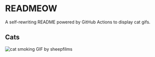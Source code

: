# READMEOW

A self-rewriting README powered by GitHub Actions to display cat gifs.

## Cats

![cat smoking GIF by sheepfilms](https://media4.giphy.com/media/l0ExdMHUDKteztyfe/200.gif?cid=9acd02dateyxuwwhp65wgu29hjib4w9nklnz2tpyhkbylcon&ep=v1_gifs_search&rid=200.gif&ct=g)
